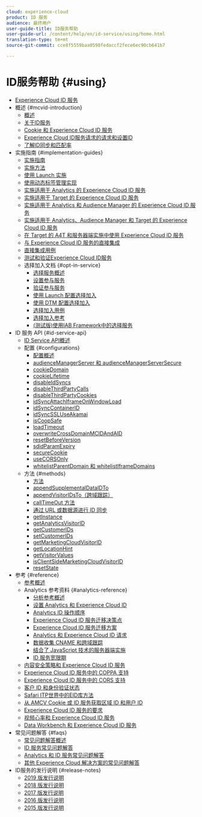 ```yaml
---
cloud: experience-cloud
product: ID 服务
audience: 最终用户
user-guide-title: ID服务帮助
user-guide-url: /content/help/en/id-service/using/home.html
translation-type: tm+mt
source-git-commit: cce8f5559baa0598fedaccf2fece6ec90cb641b7

---
```



# ID服务帮助 {#using}

+ [Experience Cloud ID 服务](home.md)
+ 概述 {#mcvid-introduction}
   + [概述](mcvid-introduction/mcvid-overview.md)
   + [关于ID服务](mcvid-introduction/mcvid-about-id-service.md)
   + [Cookie 和 Experience Cloud ID 服务](mcvid-introduction/mcvid-cookies.md)
   + [Experience Cloud ID服务请求的请求和设置ID](mcvid-introduction/mcvid-id-request.md)
   + [了解ID同步和匹配率](mcvid-introduction/mcvid-match-rates.md)
+ 实施指南 {#implementation-guides}
   + [实施指南](mcvid-implementation-guides/mcvid-implementation-guides.md)
   + [实施方法](mcvid-implementation-guides/mcvid-implementation-methods.md)
   + [使用 Launch 实施](mcvid-implementation-guides/ecid-implement-with-launch.md)
   + [使用动态标签管理实现](mcvid-implementation-guides/mcvid-standard.md)
   + [实施适用于 Analytics 的 Experience Cloud ID 服务](mcvid-implementation-guides/mcvid-setup-analytics.md)
   + [实施适用于 Target 的 Experience Cloud ID 服务](mcvid-implementation-guides/mcvid-setup-target.md)
   + [实施适用于 Analytics 和 Audience Manager 的 Experience Cloud ID 服务](mcvid-implementation-guides/mcvid-setup-aam-analytics.md)
   + [实施适用于 Analytics、Audience Manager 和 Target 的 Experience Cloud ID 服务](mcvid-implementation-guides/mcvid-setup-aam-analytics-target.md)
   + [在 Target 的 A4T 和服务器端实施中使用 Experience Cloud ID 服务](mcvid-implementation-guides/ecid-a4t-target.md)
   + [与 Experience Cloud ID 服务的直接集成](mcvid-implementation-guides/mcvid-direct-integration.md)
   + [直接集成用例](mcvid-implementation-guides/ecid-direct-integration-examples.md)
   + [测试和验证Experience Cloud ID服务](mcvid-implementation-guides/mcvid-test-verify.md)
   + 选择加入文档 {#opt-in-service}
      + [选择服务概述](mcvid-implementation-guides/opt-in-service/mcvid-optin-overview.md)
      + [设置参与服务](mcvid-implementation-guides/opt-in-service/getting-started.md)
      + [验证参与服务](mcvid-implementation-guides/opt-in-service/testing-optin-and-iab-plugin.md)
      + [使用 Launch 配置选择加入](mcvid-implementation-guides/opt-in-service/launch.md)
      + [使用 DTM 配置选择加入](mcvid-implementation-guides/opt-in-service/optin-dtm.md)
      + [选择加入用例](mcvid-implementation-guides/opt-in-service/use-cases.md)
      + [选择加入参考](mcvid-implementation-guides/opt-in-service/api.md)
      + [(测试版)使用IAB Framework中的选择服务](mcvid-implementation-guides/opt-in-service/iab.md)
+ ID 服务 API {#id-service-api}
   + [ID Service API概述](mcvid-library/mcvid-library.md)
   + 配置 {#configurations}
      + [配置概述](mcvid-library/mcvid-function-vars/mcvid-function-vars.md)
      + [audienceManagerServer 和 audienceManagerServerSecure](mcvid-library/mcvid-function-vars/mcvid-subdomain-config.md)
      + [cookieDomain](mcvid-library/mcvid-function-vars/mcvid-cookiedomain.md)
      + [cookieLifetime](mcvid-library/mcvid-function-vars/mcvid-cookielifetime.md)
      + [disableIdSyncs](mcvid-library/mcvid-function-vars/mcvid-disableidsync.md)
      + [disableThirdPartyCalls](mcvid-library/mcvid-function-vars/mcvid-disablethirdpartycalls.md)
      + [disableThirdPartyCookies](mcvid-library/mcvid-function-vars/mcvid-disable-cookies.md)
      + [idSyncAttachIframeOnWindowLoad](mcvid-library/mcvid-function-vars/mcvid-idsyncattachiframeonwindowload.md)
      + [idSyncContainerID](mcvid-library/mcvid-function-vars/mcvid-idsyncontainerid.md)
      + [idSyncSSLUseAkamai](mcvid-library/mcvid-function-vars/mcvid-idsyncssluseakamai.md)
      + [isCoopSafe](mcvid-library/mcvid-function-vars/mcvid-coopsafe.md)
      + [loadTimeout](mcvid-library/mcvid-function-vars/mcvid-loadtimeout.md)
      + [overwriteCrossDomainMCIDAndAID](mcvid-library/mcvid-function-vars/mcvid-overwrite-visitor-id.md)
      + [resetBeforeVersion ](mcvid-library/mcvid-function-vars/mcvid-resetbeforeversion.md)
      + [sdidParamExpiry](mcvid-library/mcvid-function-vars/mcvid-sdidparamexpiry.md)
      + [secureCookie](mcvid-library/mcvid-function-vars/mcvid-securecookie.md)
      + [useCORSOnly](mcvid-library/mcvid-function-vars/mcvid-use-cors-only.md)
      + [whitelistParentDomain 和 whitelistIframeDomains](mcvid-library/mcvid-function-vars/mcvid-whitelistdomain.md)
   + 方法 {#methods}
      + [方法](mcvid-library/mcvid-get-set/mcvid-get-set.md)
      + [appendSupplementalDataIDTo](mcvid-library/mcvid-get-set/mcvid-appendsupplementaldataidto.md)
      + [appendVisitorIDsTo（跨域跟踪）](mcvid-library/mcvid-get-set/mcvid-appendvisitorid.md)
      + [callTimeOut 方法](mcvid-library/mcvid-get-set/mcvid-timeout-functions.md)
      + [通过 URL 或数据源进行 ID 同步](mcvid-library/mcvid-get-set/mcvid-idsync.md)
      + [getInstance](mcvid-library/mcvid-get-set/mcvid-getinstance.md)
      + [getAnalyticsVisitorID](mcvid-library/mcvid-get-set/mcvid-getanalyticsvisitorid.md)
      + [getCustomerIDs](mcvid-library/mcvid-get-set/mcvid-getcustomerids.md)
      + [setCustomerIDs](mcvid-library/mcvid-get-set/mcvid-setcustomerids.md)
      + [getMarketingCloudVisitorID](mcvid-library/mcvid-get-set/mcvid-getmcvid.md)
      + [getLocationHint](mcvid-library/mcvid-get-set/mcvid-getlocationhint.md)
      + [getVisitorValues](mcvid-library/mcvid-get-set/mcvid-getvisitorvalues.md)
      + [isClientSideMarketingCloudVisitorID](mcvid-library/mcvid-get-set/mcvid-client-side-id.md)
      + [resetState](mcvid-library/mcvid-get-set/mcvid-resetstate.md)
+ 参考 {#reference}
   + [参考概述](mcvid-reference/mcvid-reference.md)
   + Analytics 参考资料 {#analytics-reference}
      + [分析参考概述](mcvid-reference/mcvid-analytics-reference/mcvid-analytics-reference.md)
      + [设置 Analytics 和 Experience Cloud ID](mcvid-reference/mcvid-analytics-reference/mcvid-analytics-ids.md)
      + [Analytics ID 操作顺序](mcvid-reference/mcvid-analytics-reference/mcvid-analytics-order-of-operations.md)
      + [Experience Cloud ID 服务迁移决策点](mcvid-reference/mcvid-analytics-reference/mcvid-migration-decisions.md)
      + [Experience Cloud ID 服务迁移方案](mcvid-reference/mcvid-analytics-reference/mcvid-migration-scenarios.md)
      + [Analytics 和 Experience Cloud ID 请求](mcvid-reference/mcvid-analytics-reference/mcvid-legacy-analytics.md)
      + [数据收集 CNAME 和跨域跟踪](mcvid-reference/mcvid-analytics-reference/mcvid-cname.md)
      + [结合了 JavaScript 技术的服务器端实施](mcvid-reference/mcvid-analytics-reference/mcvid-server-side.md)
      + [ID 服务宽限期](mcvid-reference/mcvid-analytics-reference/mcvid-grace-period.md)
   + [内容安全策略和 Experience Cloud ID 服务](mcvid-reference/mcvid-csp.md)
   + [Experience Cloud ID 服务中的 COPPA 支持](mcvid-reference/mcvid-coppa.md)
   + [Experience Cloud ID 服务中的 CORS 支持](mcvid-reference/mcvid-cors.md)
   + [客户 ID 和身份验证状态](mcvid-reference/mcvid-authenticated-state.md)
   + [Safari ITP世界中的EID库方法](mcvid-reference/ecid-library-methods.md)
   + [从 AMCV Cookie 或 ID 服务获取区域 ID 和用户 ID](mcvid-reference/mcvid-regions.md)
   + [Experience Cloud ID 服务的要求](mcvid-reference/mcvid-requirements.md)
   + [视频心率和 Experience Cloud ID 服务](mcvid-reference/mcvid-heartbeat.md)
   + [Data Workbench 和 Experience Cloud ID 服务](mcvid-reference/mcvid-dwb.md)
+ 常见问题解答 {#faqs}
   + [常见问题解答概述](mcvid-faq-intro/ecid-faq-intro.md)
   + [ID 服务常见问题解答](mcvid-faq-intro/ecid-faq.md)
   + [Analytics 和 ID 服务常见问题解答](mcvid-faq-intro/ecid-analytics-faq.md)
   + [其他 Experience Cloud 解决方案的常见问题解答](mcvid-faq-intro/ecid-other-faq.md)
+ ID服务的发行说明 {#release-notes}
   + [2019 版发行说明](mcvid-release-notes/mcvid-release-notes.md)
   + [2018 版发行说明](mcvid-release-notes/mcvid-notes-2018.md)
   + [2017 版发行说明](mcvid-release-notes/mcvid-notes-2017.md)
   + [2016 版发行说明](mcvid-release-notes/mcvid-notes-2016.md)
   + [2015 版发行说明](mcvid-release-notes/mcvid-notes-2015.md)
